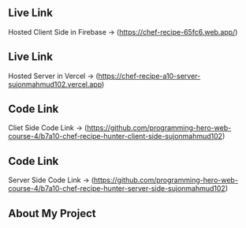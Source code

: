 ## Live Link
Hosted Client Side in Firebase -> (https://chef-recipe-65fc6.web.app/)

## Live Link
Hosted Server in Vercel -> (https://chef-recipe-a10-server-sujonmahmud102.vercel.app)

## Code Link
Cliet Side Code Link -> (https://github.com/programming-hero-web-course-4/b7a10-chef-recipe-hunter-client-side-sujonmahmud102)


## Code Link
Server Side Code Link -> (https://github.com/programming-hero-web-course-4/b7a10-chef-recipe-hunter-server-side-sujonmahmud102)

## About My Project
